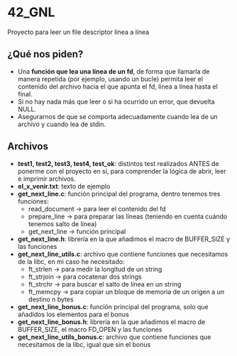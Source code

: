 # 42_GNL
Proyecto para leer un file descriptor línea a línea

## ¿Qué nos piden?

+ Una **función que lea una línea de un fd**, de forma que llamarla de manera repetida (por ejemplo, usando un bucle) permita leer el contenido del archivo hacia el que apunta el fd, línea a línea hasta el final.
+ Si no hay nada más que leer o si ha ocurrido un error, que devuelta NULL.
+ Asegurarnos de que se comporta adecuadamente cuando lea de un archivo y cuando lea de stdin.


## Archivos

+ **test1, test2, test3, test4, test_ok**: distintos test realizados ANTES de ponerme con el proyecto en sí, para comprender la lógica de abrir, leer e imprimir archivos.
+ **el_x_venir.txt**: texto de ejemplo
+ **get_next_line.c**: función principal del programa, dentro tenemos tres funciones:
    + read_document -> para leer el contenido del fd
    + prepare_line -> para preparar las líneas (teniendo en cuenta cuándo tenemos salto de línea)
    + get_next_line -> función principal
+ **get_next_line.h**: librería en la que añadimos el macro de BUFFER_SIZE y las funciones
+ **get_next_line_utils.c**: archivo que contiene funciones que necesitamos de la libc, en mi caso he necesitado:
    + ft_strlen -> para medir la longitud de un string
    + ft_strjoin -> para cocatenar dos strings
    + ft_strchr -> para buscar el salto de línea en un string
    + ft_memcpy -> para copiar un bloque de memoria de un origen a un destino n bytes
+ **get_next_line_bonus.c**: función principal del programa, solo que añadidos los elementos para el bonus
+ **get_next_line_bonus.h**: librería en la que añadimos el macro de BUFFER_SIZE, el macro FD_OPEN y las funciones
+ **get_next_line_utils_bonus.c**: archivo que contiene funciones que necesitamos de la libc, igual que sin el bonus


